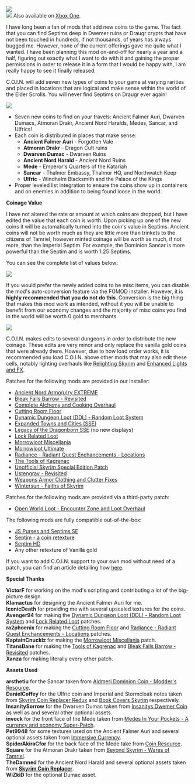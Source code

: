 ![](https://raw.githubusercontent.com/PierreDespereaux/PierreDespereaux/master/assets/images/banners/C.O.I.N.png)\
[![](https://raw.githubusercontent.com/PierreDespereaux/PierreDespereaux/master/assets/images/Xbox%20Tiny.png)](https://bethesda.net/en/mods/skyrim/mod-detail/4220943)﻿ Also available on [Xbox One](https://bethesda.net/en/mods/skyrim/mod-detail/4220943)﻿.

I have long been a fan of mods that add new coins to the game. The fact that you can find Septims deep in Dwemer ruins or Draugr crypts that have not been touched in hundreds, if not thousands, of years has always bugged me. However, none of the current offerings gave me quite what I wanted. I have been planning this mod on-and-off for nearly a year and a half, figuring out exactly what I want to do with it and gaining the proper permissions in order to release it in a form that I would be happy with, I am really happy to see it finally released.

C.O.I.N. will add seven new types of coins to your game at varying rarities and placed in locations that are logical and make sense within the world of the Elder Scrolls. You will never find Septims on Draugr ever again!

![](https://raw.githubusercontent.com/PierreDespereaux/PierreDespereaux/master/assets/images/banners/Features.png)

- Seven new coins to find on your travels: Ancient Falmer Auri, Dwarven Dumacs, Atmoran Drakr, Ancient Nord Haralds, Medes, Sancar, and Ulfrics!
- Each coin is distributed in places that make sense:  
    - **Ancient Falmer Auri** - Forgotten Vale  
    - **Atmoran Drakr** - Dragon Cult ruins  
    - **Dwarven Dumac** - Dwarven Ruins  
    - **Ancient Nord Harald** - Ancient Nord Ruins  
    - **Mede** - Emperor's Quarters of the Katariah  
    - **Sancar** - Thalmor Embassy, Thalmor HQ, and Northwatch Keep  
    - **Ulfric** - Windhelm Blacksmith and the Palace of the Kings  
- Proper leveled list integration to ensure the coins show up in containers and on enemies in addition to being found loose in the world.

__**Coinage Value**__

I have not altered the rate or amount at which coins are dropped, but I have edited the value that each coin is worth. Upon picking up one of the new coins it will be automatically turned into the coin's value in Septims. Ancient coins will not be worth much as they are little more than trinkets to the citizens of Tamriel, however minted coinage will be worth as much, if not more, than the Imperial Septim. For example, the Dominion Sancar is more powerful than the Septim and is worth 1.25 Septims.

You can see the complete list of values below:

![](https://raw.githubusercontent.com/PierreDespereaux/PierreDespereaux/master/assets/images/coin/images/Coin%20Chart.PNG)

If you would prefer the newly added coins to be misc items, you can disable the mod's auto-conversion feature via the FOMOD installer. However, it is **highly recommended that you do not do this**. Conversion is the big thing that makes this mod work as intended, without it you will be unable to benefit from our economy changes and the majority of misc coins you find in the world will be worth 0 gold to merchants.

![](https://raw.githubusercontent.com/PierreDespereaux/PierreDespereaux/master/assets/images/banners/Compatibility.png)

C.O.I.N. makes edits to several dungeons in order to distribute the new coinage. These edits are very minor and only replace the vanilla gold coins that were already there. However, due to how load order works, it is recommended you load C.O.I.N. above other mods that may also edit these cells, notably lighting overhauls like [Relighting Skyrim](https://www.nexusmods.com/skyrimspecialedition/mods/8586) and [Enhanced Lights and FX](https://www.nexusmods.com/skyrimspecialedition/mods/2424).

Patches for the following mods are provided in our installer:

-   [Ancient Nord Armo(u)ry EXTREME](https://www.nexusmods.com/skyrimspecialedition/mods/41265)
-   [Bleak Falls Barrow - Revisited](https://www.nexusmods.com/skyrimspecialedition/mods/33251)
-   [Complete Alchemy and Cooking Overhaul](https://www.nexusmods.com/skyrimspecialedition/mods/19924)﻿
-   [Cutting Room Floor](https://www.nexusmods.com/skyrimspecialedition/mods/276/)﻿
-   [Dynamic Dungeon Loot (DDL) - Random Loot System](https://www.nexusmods.com/skyrimspecialedition/mods/10308/)﻿
-   [Expanded Towns and Cities (SSE)](https://www.nexusmods.com/skyrimspecialedition/mods/13552)﻿
-   [Legacy of the Dragonborn SSE](https://www.nexusmods.com/skyrimspecialedition/mods/11802)﻿ (no new displays)
-   [Lock Related Loot](https://www.nexusmods.com/skyrimspecialedition/mods/11342/)﻿
-   [Morrowloot Miscellania](https://www.nexusmods.com/skyrimspecialedition/mods/27094)﻿
-   [Morrowloot Ultimate](https://www.nexusmods.com/skyrimspecialedition/mods/3058)﻿
-   [Radiance - Radiant Quest Enchancements - Locations](https://www.nexusmods.com/skyrimspecialedition/mods/45419)﻿
-   [The Tools of Kagrenac](https://www.nexusmods.com/skyrimspecialedition/mods/14168)
-   [Unofficial Skyrim Special Edition Patch](https://www.nexusmods.com/skyrimspecialedition/mods/266/)﻿
-   [Ustengrav - Revisited](https://www.nexusmods.com/skyrimspecialedition/mods/33878)﻿
-   [Weapons Armor Clothing and Clutter Fixes](https://www.nexusmods.com/skyrimspecialedition/mods/18994)﻿﻿
-   [Wintersun - Faiths of Skyrim](https://www.nexusmods.com/skyrimspecialedition/mods/22506)

Patches for the following mods are provided via a third-party patch:

-   [Open World Loot - Encounter Zone and Loot Overhaul](https://www.nexusmods.com/skyrimspecialedition/mods/51489/)

The following mods are fully compatible out-of-the-box:

-   [JS Purses and Septims SE](https://www.nexusmods.com/skyrimspecialedition/mods/37306)﻿
-   [Septim - a coin retexture](https://www.nexusmods.com/skyrimspecialedition/mods/24465)﻿
-   [Septim HD](https://www.nexusmods.com/skyrimspecialedition/mods/22170)﻿
-   Any other retexture of Vanilla gold

If you want to add C.O.I.N. support to your own mod without need of a patch, you can find an article detailing how [here](https://www.nexusmods.com/skyrimspecialedition/articles/3150).

__**Special Thanks**__

**VictorF** for working on the mod's scripting and contributing a lot of the big-picture design.\
**Klamactus** for designing the Ancient Falmer Auri for me.\
**IconicDeath** for providing me with several upscaled textures for the coins.\
**Avenger94** for making the [Dynamic Dungeon Loot (DDL) - Random Loot System](https://www.nexusmods.com/skyrimspecialedition/mods/10308/)﻿ and [Lock Related Loot](https://www.nexusmods.com/skyrimspecialedition/mods/11342/)﻿ patches.\
**ra2phoenix** for making the [Cutting Room Floor](https://www.nexusmods.com/skyrimspecialedition/mods/276/)﻿ and [Radiance - Radiant Quest Enchancements - Locations](https://www.nexusmods.com/skyrimspecialedition/mods/45419)﻿ patches.\
**KaptainCnucklz** for making the [Morrowloot Miscellania](https://www.nexusmods.com/skyrimspecialedition/mods/27094) patch.\
**TitansBane** for making the [Tools of Kagrenac](https://www.nexusmods.com/skyrimspecialedition/mods/14168) and [Bleak Falls Barrow - Revisited](https://www.nexusmods.com/skyrimspecialedition/mods/33251) patches.\
**Xanza** for making literally every other patch.

__**Assets Used**__

**arsthetiu** for the Sancar taken from [Aldmeri Dominion Coin - Modder's Resource](https://www.nexusmods.com/skyrimspecialedition/mods/47218)﻿.\
**DanielCoffey** for the Ulfric coin and Imperial and Stormcloak notes taken from [Skyrim Coin Replacer Redux](https://www.nexusmods.com/skyrim/mods/48195/) ﻿and [Book Covers Skyrim](https://www.nexusmods.com/skyrimspecialedition/mods/901) respectively.\
**InsanitySorrow** for the Dwarven Dumac taken from [Insanitys Dwemer Coin](https://www.nexusmods.com/skyrim/mods/33812)﻿ as well as and several other optional assets.\
**invock** for the front face of the Mede taken from [Medes In Your Pockets - A currency and economy Super-Patch](https://www.nexusmods.com/skyrimspecialedition/mods/26097).\
**Pet9948** for some textures used on the Ancient Falmer Auri and several optional assets taken from [Immersive Currency](https://lastrium.com/index.php?/files/file/9-immersive-currency-gold-and-silver-coins/).\
**SpiderAkiraCfor** for the back face of the Mede take from [Coin Resource](https://www.nexusmods.com/skyrim/mods/45063)﻿.\
**Square** for the Atmoran Drakr taken from [Beyond Skyrim - Wares of Tamriel](https://www.nexusmods.com/skyrimspecialedition/mods/31519).\
**TheDamned** for the Ancient Nord Harald and several optional assets taken from **[Skyrim Coin Replacer](https://web.archive.org/web/20131210095057/http://www.nexusmods.com/skyrim/mods/8611/)**.\
**WiZkiD** for the optional Dumac asset.

